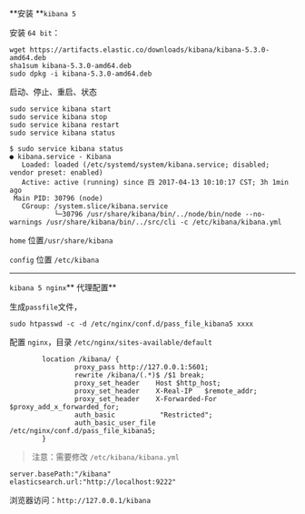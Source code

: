 **安装 **`kibana 5`

安装 `64 bit`：

```
wget https://artifacts.elastic.co/downloads/kibana/kibana-5.3.0-amd64.deb
sha1sum kibana-5.3.0-amd64.deb 
sudo dpkg -i kibana-5.3.0-amd64.deb
```

启动、停止、重启、状态

```
sudo service kibana start
sudo service kibana stop
sudo service kibana restart
sudo service kibana status
```

```
$ sudo service kibana status
● kibana.service - Kibana
   Loaded: loaded (/etc/systemd/system/kibana.service; disabled; vendor preset: enabled)
   Active: active (running) since 四 2017-04-13 10:10:17 CST; 3h 1min ago
 Main PID: 30796 (node)
   CGroup: /system.slice/kibana.service
           └─30796 /usr/share/kibana/bin/../node/bin/node --no-warnings /usr/share/kibana/bin/../src/cli -c /etc/kibana/kibana.yml
```

`home` 位置`/usr/share/kibana`

`config` 位置 `/etc/kibana`

---

`kibana 5 nginx`** 代理配置**

生成`passfile`文件，

`sudo htpasswd -c -d /etc/nginx/conf.d/pass_file_kibana5 xxxx`

配置 `nginx`，目录 `/etc/nginx/sites-available/default`

```
        location /kibana/ {
                proxy_pass http://127.0.0.1:5601;
                rewrite /kibana/(.*)$ /$1 break;
                proxy_set_header    Host $http_host;
                proxy_set_header    X-Real-IP   $remote_addr;
                proxy_set_header    X-Forwarded-For $proxy_add_x_forwarded_for;
                auth_basic           "Restricted";
                auth_basic_user_file /etc/nginx/conf.d/pass_file_kibana5;
        }
```

> 注意：需要修改 `/etc/kibana/kibana.yml`

```
server.basePath:"/kibana"
elasticsearch.url:"http://localhost:9222"
```

浏览器访问：`http://127.0.0.1/kibana`

